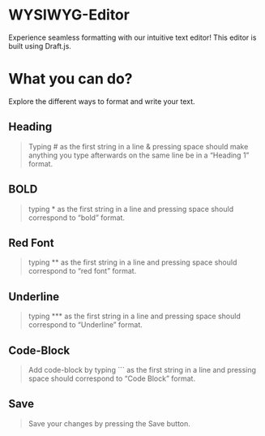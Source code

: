 # WYSIWYG-Editor

Experience seamless formatting with our intuitive text editor!
This editor is built using Draft.js.

# What you can do?

Explore the different ways to format and write your text.

## Heading

> Typing # as the first string in a line & pressing space should make anything you type afterwards on the same line be in a “Heading 1” format.

## BOLD

> typing \* as the first string in a line and pressing space should correspond to “bold” format.

## Red Font

> typing \*\* as the first string in a line and pressing space should correspond to “red font” format.

## Underline

> typing \*\*\* as the first string in a line and pressing space should correspond to “Underline” format.

## Code-Block

> Add code-block by typing \`\`\` as the first string in a line and pressing space should correspond to “Code Block” format.

## Save

> Save your changes by pressing the Save button.
